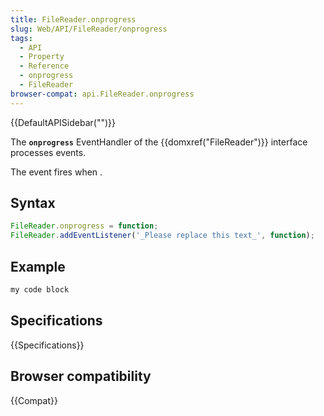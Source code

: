 ```yaml
---
title: FileReader.onprogress
slug: Web/API/FileReader/onprogress
tags:
  - API
  - Property
  - Reference
  - onprogress
  - FileReader
browser-compat: api.FileReader.onprogress
---
```

{{DefaultAPISidebar("")}}

The **`onprogress`** EventHandler of the {{domxref("FileReader")}} interface processes  events.

The  event fires when .

## Syntax

```js
FileReader.onprogress = function;
FileReader.addEventListener('_Please replace this text_', function);
```

## Example

```js
my code block
```

## Specifications

{{Specifications}}

## Browser compatibility

{{Compat}}

